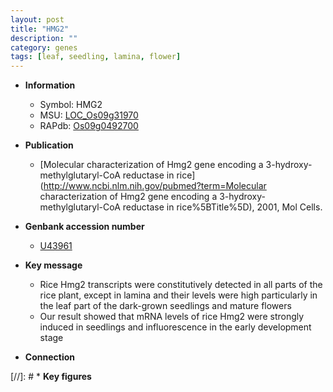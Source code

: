 ```yaml
---
layout: post
title: "HMG2"
description: ""
category: genes
tags: [leaf, seedling, lamina, flower]
---
```


* **Information**  
    + Symbol: HMG2  
    + MSU: [LOC_Os09g31970](http://rice.uga.edu/cgi-bin/ORF_infopage.cgi?orf=LOC_Os09g31970)  
    + RAPdb: [Os09g0492700](https://rapdb.dna.affrc.go.jp/locus/?name=Os09g0492700)  

* **Publication**  
    + [Molecular characterization of Hmg2 gene encoding a 3-hydroxy-methylglutaryl-CoA reductase in rice](http://www.ncbi.nlm.nih.gov/pubmed?term=Molecular characterization of Hmg2 gene encoding a 3-hydroxy-methylglutaryl-CoA reductase in rice%5BTitle%5D), 2001, Mol Cells.

* **Genbank accession number**  
    + [U43961](http://www.ncbi.nlm.nih.gov/nuccore/U43961)

* **Key message**  
    + Rice Hmg2 transcripts were constitutively detected in all parts of the rice plant, except in lamina and their levels were high particularly in the leaf part of the dark-grown seedlings and mature flowers
    + Our result showed that mRNA levels of rice Hmg2 were strongly induced in seedlings and influorescence in the early development stage

* **Connection**  

[//]: # * **Key figures**  


